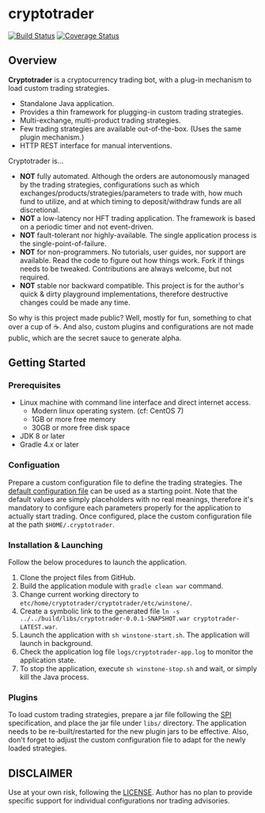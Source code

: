 # cryptotrader
[![Build Status][travis-icon]][travis-page] [![Coverage Status][coverall-icon]][coverall-page]

## Overview

**Cryptotrader** is a cryptocurrency trading bot, with a plug-in mechanism to load custom trading strategies.
* Standalone Java application.
* Provides a thin framework for plugging-in custom trading strategies.
* Multi-exchange, multi-product trading strategies.
* Few trading strategies are available out-of-the-box. (Uses the same plugin mechanism.)
* HTTP REST interface for manual interventions.

Cryptotrader is...
* **NOT** fully automated. Although the orders are autonomously managed by the trading strategies, configurations such as which exchanges/products/strategies/parameters to trade with, how much fund to utilize, and at which timing to deposit/withdraw funds are all discretional.
* **NOT** a low-latency nor HFT trading application. The framework is based on a periodic timer and not event-driven.
* **NOT** fault-tolerant nor highly-available. The single application process is the single-point-of-failure.
* **NOT** for non-programmers. No tutorials, user guides, nor support are available. Read the code to figure out how things work. Fork if things needs to be tweaked. Contributions are always welcome, but not required.
* **NOT** stable nor backward compatible. This project is for the author's quick & dirty playground implementations, therefore destructive changes could be made any time.

So why is this project made public? Well, mostly for fun, something to chat over a cup of :coffee:. 
And also, custom plugins and configurations are not made public, which are the secret sauce to generate alpha.


## Getting Started

### Prerequisites
* Linux machine with command line interface and direct internet access.
    * Modern linux operating system. (cf: CentOS 7)
    * 1GB or more free memory
    * 30GB or more free disk space
* JDK 8 or later
* Gradle 4.x or later

### Configuation
Prepare a custom configuration file to define the trading strategies. 
The [default configuration file](./src/main/resources/cryptotrader-default.properties) can be used as a starting point. 
Note that the default values are simply placeholders with no real meanings, 
therefore it's mandatory to configure each parameters properly for the application to actually start trading.
Once configured, place the custom configuration file at the path `$HOME/.cryptotrader`.

### Installation & Launching
Follow the below procedures to launch the application.
1. Clone the project files from GitHub.
2. Build the application module with `gradle clean war` command.
3. Change current working directory to `etc/home/cryptotrader/cryptotrader/etc/winstone/`.
4. Create a symbolic link to the generated file `ln -s ../../build/libs/cryptotrader-0.0.1-SNAPSHOT.war cryptotrader-LATEST.war`.
5. Launch the application with `sh winstone-start.sh`. The application will launch in background.
6. Check the application log file `logs/cryptotrader-app.log` to monitor the application state.
7. To stop the application, execute `sh winstone-stop.sh` and wait, or simply kill the Java process.

### Plugins
To load custom trading strategies, prepare a jar file following the [SPI][ref-spi] specification, and place the jar file under `libs/` directory.
The application needs to be re-built/restarted for the new plugin jars to be effective.
Also, don't forget to adjust the custom configuration file to adapt for the newly loaded strategies. 


## DISCLAIMER
Use at your own risk, following the [LICENSE](./LICENSE). 
Author has no plan to provide specific support for individual configurations nor trading advisories.


[travis-page]:https://travis-ci.org/after-the-sunrise/cryptotrader
[travis-icon]:https://travis-ci.org/after-the-sunrise/cryptotrader.svg?branch=master
[coverall-page]:https://coveralls.io/github/after-the-sunrise/cryptotrader?branch=master
[coverall-icon]:https://coveralls.io/repos/github/after-the-sunrise/cryptotrader/badge.svg?branch=master
[ref-spi]:https://docs.oracle.com/javase/tutorial/ext/basics/spi.html
